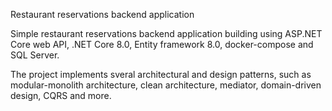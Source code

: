 Restaurant reservations backend application

Simple restaurant reservations backend application building using ASP.NET Core web API, .NET Core 8.0,
Entity framework 8.0, docker-compose and SQL Server.

The project implements sveral architectural and design patterns, such as modular-monolith architecture,
clean architecture, mediator, domain-driven design, CQRS and more.
